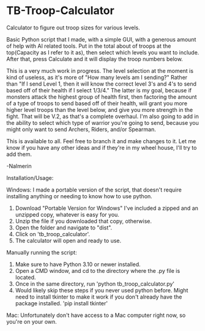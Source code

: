 # TB-Troop-Calculator
Calculator to figure out troop sizes for various levels.


Basic Python script that I made, with a simple GUI, with a generous amount of help with AI related tools. Put in the total about of troops at the top(Capacity as I refer to it as), then select which levels you want to include. After that, press Calculate and it will display the troop numbers below. 

This is a very much work in progress. The level selection at the moment is kind of useless, as it's more of "How many levels am I sending?" Rather than "If I send Level 1, then it will know the correct level 3's and 4's to send based off of their health if I select 1/3/4." The latter is my goal, because if monsters attack the highest group of health first, then factoring the amount of a type of troops to send based off of their health, will grant you more higher level troops than the level below, and give you more strength in the fight. That will be V.2, as that's a complete overhaul. I'm also going to add in the ability to select which type of warrior you're going to send, because you might only want to send Archers, Riders, and/or Spearman.

This is available to all. Feel free to branch it and make changes to it. Let me know if you have any other ideas and if they're in my wheel house, I'll try to add them.

-Nalmerin


Installation/Usage:

Windows:
I made a portable version of the script, that doesn't require installing anything or needing to know how to use python.
1. Download "Portable Version for Windows" I've included a zipped and an unzipped copy, whatever is easy for you.
2. Unzip the file if you downloaded that copy, otherwise.
3. Open the folder and navigate to "dist".
4. Click on 'tb_troop_calculator'.
5. The calculator will open and ready to use.

Manually running the script:
1. Make sure to have Python 3.10 or newer installed.
2. Open a CMD window, and cd to the directory where the .py file is located.
3. Once in the same directory, run 'python tb_troop_calculator.py'
4. Would likely skip these steps if you never used python before. Might need to install tkinter to make it work if you don't already have the package installed. 'pip install tkinter'

Mac:
Unfortunately don't have access to a Mac computer right now, so you're on your own.


